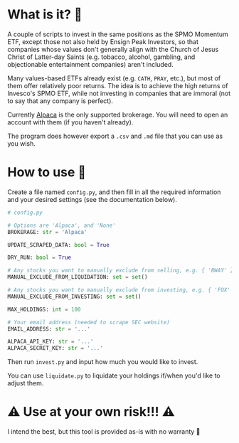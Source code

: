 # What is it? 🤔
A couple of scripts to invest in the same positions as the SPMO Momentum ETF, except those not also held by Ensign Peak Investors, so that companies whose values don't generally align with the Church of Jesus Christ of Latter-day Saints (e.g. tobacco, alcohol, gambling, and objectionable entertainment companies) aren't included.

Many values-based ETFs already exist (e.g. `CATH`, `PRAY`, etc.), but most of them offer relatively poor returns. The idea is to achieve the high returns of Invesco's SPMO ETF, while not investing in companies that are immoral (not to say that any company is perfect).

Currently [Alpaca](https://alpaca.markets/) is the only supported brokerage. You will need to open an account with them (if you haven't already).

The program does however export a `.csv` and `.md` file that you can use as you wish.

# How to use 🔧
Create a file named `config.py`, and then fill in all the required information and your desired settings (see the documentation below).

```py
# config.py

# Options are 'Alpaca', and 'None'
BROKERAGE: str = 'Alpaca'

UPDATE_SCRAPED_DATA: bool = True

DRY_RUN: bool = True

# Any stocks you want to manually exclude from selling, e.g. { 'BWAY' }
MANUAL_EXCLUDE_FROM_LIQUIDATION: set = set()

# Any stocks you want to manually exclude from investing, e.g. { 'FOX' }
MANUAL_EXCLUDE_FROM_INVESTING: set = set()

MAX_HOLDINGS: int = 100

# Your email address (needed to scrape SEC website)
EMAIL_ADDRESS: str = '...'

ALPACA_API_KEY: str = '...'
ALPACA_SECRET_KEY: str = '...'
```

Then run `invest.py` and input how much you would like to invest.

You can use `liquidate.py` to liquidate your holdings if/when you'd like to adjust them.

# ⚠️ Use at your own risk!!! ⚠️
I intend the best, but this tool is provided as-is with no warranty 🙂

